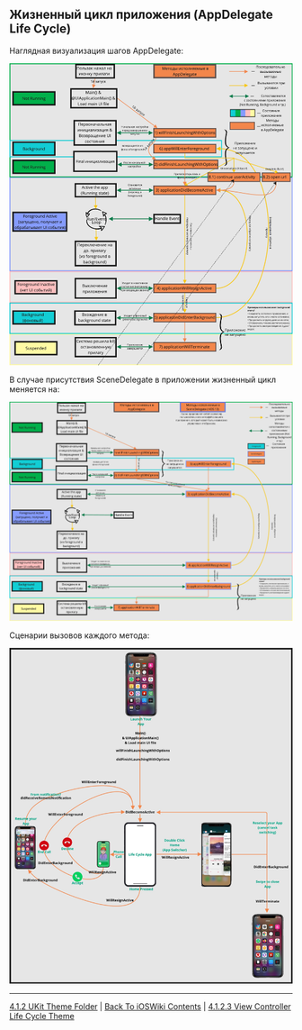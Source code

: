 ## Жизненный цикл приложения (AppDelegate Life Cycle)

Наглядная визуализация шагов AppDelegate:

![](https://github.com/eldaroid/pictures/blob/master/iOSWiki/IosDevTools/AppMethodLifeCycleWithHelper.jpg?raw=true)

В случае присутствия SceneDelegate в приложении жизненный цикл меняется на:

![](https://github.com/eldaroid/pictures/blob/master/iOSWiki/IosDevTools/NewAppLifeCycleWithScene.jpg?raw=true)

Сценарии вызовов каждого метода:

![](https://github.com/eldaroid/pictures/blob/master/iOSWiki/IosDevTools/AppMethodLifeCycleScenary.jpg?raw=true)

---

[4.1.2 UKit Theme Folder](../4.1.2%20UIKit/) | [Back To iOSWiki Contents](https://github.com/eldaroid/iOSWiki) | [4.1.2.3 View Controller Life Cycle Theme](./4.1.2.3%20ViewControllerLifeCycle.md)
